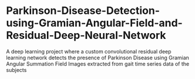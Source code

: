 # Parkinson-Disease-Detection-using-Gramian-Angular-Field-and-Residual-Deep-Neural-Network
A deep learning project where a custom convolutional residual deep learning network detects the presence of Parkinson Disease using Gramian Angular Summation Field Images extracted from gait time series data of the subjects
